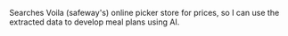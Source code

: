Searches Voila (safeway's) online picker store for prices, so I can use the extracted data to develop meal plans using AI. 

